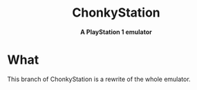 <h1 align="center">
ChonkyStation
</h1>
<div align="center">
  <strong>A PlayStation 1 emulator</strong>
</div>

# What
This branch of ChonkyStation is a rewrite of the whole emulator.